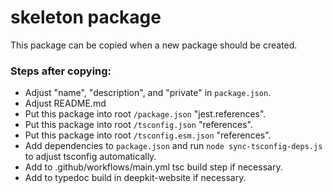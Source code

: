 # skeleton package

This package can be copied when a new package should be created.

### Steps after copying:

- Adjust "name", "description", and "private" in `package.json`.
- Adjust README.md
- Put this package into root `/package.json` "jest.references".
- Put this package into root `/tsconfig.json` "references".
- Put this package into root `/tsconfig.esm.json` "references".
- Add dependencies to `package.json` and run `node sync-tsconfig-deps.js` to adjust tsconfig automatically.
- Add to .github/workflows/main.yml tsc build step if necessary.
- Add to typedoc build in deepkit-website if necessary.
